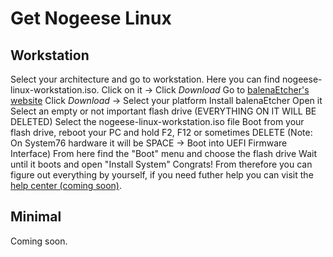 # Get Nogeese Linux
## Workstation
Select your architecture and go to workstation.
Here you can find nogeese-linux-workstation.iso.
Click on it -> Click *Download*
Go to [balenaEtcher's website](https://etcher.io)
Click *Download* -> Select your platform
Install balenaEtcher
Open it
Select an empty or not important flash drive (EVERYTHING ON IT WILL BE DELETED)
Select the nogeese-linux-workstation.iso file
Boot from your flash drive, reboot your PC and hold F2, F12 or sometimes DELETE (Note: On System76 hardware it will be SPACE -> Boot into UEFI Firmware Interface)
From here find the "Boot" menu and choose the flash drive
Wait until it boots and open "Install System"
Congrats! From therefore you can figure out everything by yourself, if you need futher help you can visit the [help center (coming soon)](https://example.com).
## Minimal
Coming soon.
